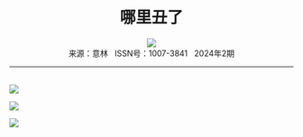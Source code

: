 # <center>哪里丑了</center>

<div align=center><img src="http://fslib.vip.qikan.cn/img.ashx?key=%d7%f7%d5%df%a3%ba%d2%c1%b4%b5%b7%e7%d7%d3"></div>

<center>来源：意林   ISSN号：1007-3841   2024年2期</center>

* * *

<br>![](http://img.resource.qikan.cn/markvip/qkimages/yili/yili202402/yili20240269-1-l.jpg)

![](http://img.resource.qikan.cn/markvip/qkimages/yili/yili202402/yili20240269-2-l.jpg)

![](http://img.resource.qikan.cn/markvip/qkimages/yili/yili202402/yili20240269-3-l.jpg)
